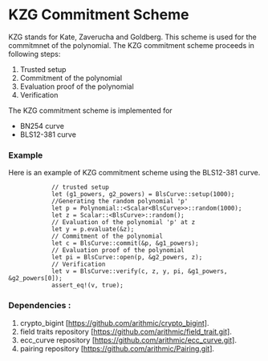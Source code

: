 # KZG Commitment Scheme

KZG stands for Kate, Zaverucha and Goldberg. 
This scheme is used for the commitmnet of the polynomial.
The KZG commitment scheme proceeds in following steps:
1. Trusted setup 
2. Commitment of the polynomial
3. Evaluation proof of the polynomial
4. Verification

The KZG commitment scheme is implemented for 
  * BN254 curve
  * BLS12-381 curve


### Example
Here is an example of KZG commitment scheme using the BLS12-381 curve.
```       
            // trusted setup
            let (g1_powers, g2_powers) = BlsCurve::setup(1000);
            //Generating the random polynomial 'p'
            let p = Polynomial::<Scalar<BlsCurve>>::random(1000);
            let z = Scalar::<BlsCurve>::random();
            // Evaluation of the polynomial 'p' at z
            let y = p.evaluate(&z);
            // Commitment of the polynomial
            let c = BlsCurve::commit(&p, &g1_powers);
            // Evaluation proof of the polynomial
            let pi = BlsCurve::open(p, &g2_powers, z);
            // Verification
            let v = BlsCurve::verify(c, z, y, pi, &g1_powers, &g2_powers[0]);
            assert_eq!(v, true); 
```

### Dependencies :
1. crypto_bigint [https://github.com/arithmic/crypto_bigint].
2. field traits repository [https://github.com/arithmic/field_trait.git].
3. ecc_curve repository [https://github.com/arithmic/ecc_curve.git].
4. pairing repository [https://github.com/arithmic/Pairing.git].
